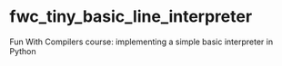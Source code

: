 # fwc_tiny_basic_line_interpreter
Fun With Compilers course: implementing a simple basic interpreter in Python
